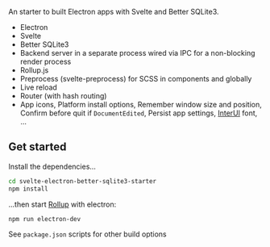 An starter to built Electron apps with Svelte and Better SQLite3.  

* Electron  
* Svelte  
* Better SQLite3
* Backend server in a separate process wired via IPC for a non-blocking render process  
* Rollup.js  
* Preprocess (svelte-preprocess) for SCSS in components and globally  
* Live reload  
* Router (with hash routing)  
* App icons, Platform install options, Remember window size and position, Confirm before quit if `DocumentEdited`, Persist app settings, [InterUI](https://rsms.me/inter/) font, ...  


## Get started

Install the dependencies...

```bash
cd svelte-electron-better-sqlite3-starter
npm install
```

...then start [Rollup](https://rollupjs.org) with electron:

```bash
npm run electron-dev
```

See `package.json` scripts for other build options
